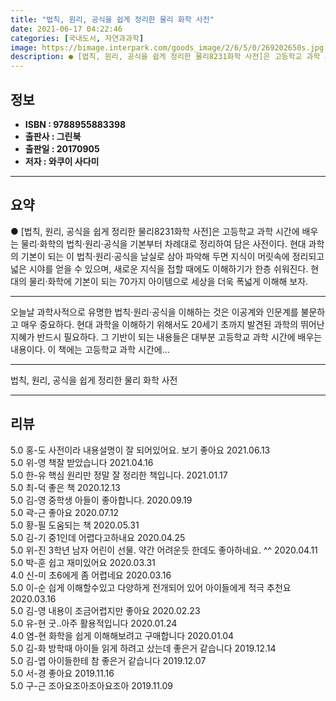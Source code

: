 ```yaml
---
title: "법칙, 원리, 공식을 쉽게 정리한 물리 화학 사전"
date: 2021-06-17 04:22:46
categories: [국내도서, 자연과과학]
image: https://bimage.interpark.com/goods_image/2/6/5/0/269202650s.jpg
description: ● [법칙, 원리, 공식을 쉽게 정리한 물리8231화학 사전]은 고등학교 과학 시간에 배우는 물리·화학의 법칙·원리·공식을 기본부터 차례대로 정리하여 담은 사전이다. 현대 과학의 기본이 되는 이 법칙·원리·공식을 날실로 삼아 파악해 두면 지식이 머릿속에 정리되고 넓은 시야를 얻을 수
---
```


## **정보**

- **ISBN : 9788955883398**
- **출판사 : 그린북**
- **출판일 : 20170905**
- **저자 : 와쿠이 사다미**

------



## **요약**

●  [법칙, 원리, 공식을 쉽게 정리한 물리8231화학 사전]은 고등학교 과학 시간에 배우는 물리·화학의 법칙·원리·공식을 기본부터 차례대로 정리하여 담은 사전이다. 현대 과학의 기본이 되는 이 법칙·원리·공식을 날실로 삼아 파악해 두면 지식이 머릿속에 정리되고 넓은 시야를 얻을 수 있으며, 새로운 지식을 접할 때에도 이해하기가 한층 쉬워진다. 현대의 물리·화학에 기본이 되는 70가지 아이템으로 세상을 더욱 폭넓게 이해해 보자.

------

오늘날 과학사적으로 유명한 법칙·원리·공식을 이해하는 것은 이공계와 인문계를 불문하고 매우 중요하다. 현대 과학을 이해하기 위해서도 20세기 초까지 발견된 과학의 뛰어난 지혜가 반드시 필요하다. 그 기반이 되는 내용들은 대부분 고등학교 과학 시간에 배우는 내용이다. 이 책에는 고등학교 과학 시간에... 

------


법칙, 원리, 공식을 쉽게 정리한 물리 화학 사전 

------


## **리뷰** 

5.0 홍-도 사전이라 내용설명이 잘 되어있어요.
보기 좋아요 2021.06.13 <br/>5.0 위-영 책잘 받았습니다 2021.04.16 <br/>5.0 한-유 핵심 원리만 정말 잘 정리한 책입니다. 2021.01.17 <br/>5.0 최-덕 좋은 책 2020.12.13 <br/>5.0 김-영 중학생 아들이 좋아합니다. 2020.09.19 <br/>5.0 곽-근 좋아요 2020.07.12 <br/>5.0 황-필  도움되는 책 2020.05.31 <br/>5.0 김-기 중1인데 어렵다고하내요 2020.04.25 <br/>5.0 위-진 3학년 남자 어린이 선물. 약간 어려운듯 한데도 좋아하네요.  ^^ 2020.04.11 <br/>5.0 박-훈 쉽고 재미있어요 2020.03.31 <br/>4.0 신-미 초6에게 좀 어렵네요 2020.03.16 <br/>5.0 이-순 싑게 이해할수있고 다양하게 전개되어 있어 아이들에게 적극 추천요 2020.03.16 <br/>5.0 김-영 내용이 조금어렵지만 좋아요 2020.02.23 <br/>5.0 유-현 굿..아주 활용적입니다 2020.01.24 <br/>4.0 염-현 화학을 쉽게 이해해보려고 구매합니다 2020.01.04 <br/>5.0 김-화 방학때 아이들 읽게 하려고 샀는데 좋은거 같습니다 2019.12.14 <br/>5.0 김-엽 아이들한테 참 좋은거 같습니다 2019.12.07 <br/>5.0 서-경 좋아요 2019.11.16 <br/>5.0 구-근 조아요조아조아요조아 2019.11.09 <br/>